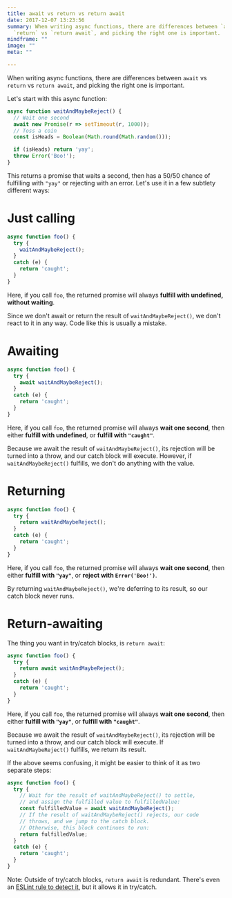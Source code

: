 ```yaml
---
title: await vs return vs return await
date: 2017-12-07 13:23:56
summary: When writing async functions, there are differences between `await` vs
  `return` vs `return await`, and picking the right one is important.
mindframe: ""
image: ""
meta: ""

---
```


When writing async functions, there are differences between `await` vs `return` vs `return await`, and picking the right one is important.


Let's start with this async function:

```js
async function waitAndMaybeReject() {
  // Wait one second
  await new Promise(r => setTimeout(r, 1000));
  // Toss a coin
  const isHeads = Boolean(Math.round(Math.random()));

  if (isHeads) return 'yay';
  throw Error('Boo!');
}
```

This returns a promise that waits a second, then has a 50/50 chance of fulfilling with `"yay"` or rejecting with an error. Let's use it in a few subtlety different ways:

# Just calling

```js
async function foo() {
  try {
    waitAndMaybeReject();
  }
  catch (e) {
    return 'caught';
  }
}
```

Here, if you call `foo`, the returned promise will always **fulfill with undefined, without waiting**.

Since we don't await or return the result of `waitAndMaybeReject()`, we don't react to it in any way. Code like this is usually a mistake.

# Awaiting

```js
async function foo() {
  try {
    await waitAndMaybeReject();
  }
  catch (e) {
    return 'caught';
  }
}
```

Here, if you call `foo`, the returned promise will always **wait one second**, then either **fulfill with undefined**, or **fulfill with `"caught"`**.

Because we await the result of `waitAndMaybeReject()`, its rejection will be turned into a throw, and our catch block will execute. However, if `waitAndMaybeReject()` fulfills, we don't do anything with the value.

# Returning

```js
async function foo() {
  try {
    return waitAndMaybeReject();
  }
  catch (e) {
    return 'caught';
  }
}
```

Here, if you call `foo`, the returned promise will always **wait one second**, then either **fulfill with `"yay"`**, or **reject with `Error('Boo!')`**.

By returning `waitAndMaybeReject()`, we're deferring to its result, so our catch block never runs.

# Return-awaiting

The thing you want in try/catch blocks, is `return await`:

```js
async function foo() {
  try {
    return await waitAndMaybeReject();
  }
  catch (e) {
    return 'caught';
  }
}
```

Here, if you call `foo`, the returned promise will always **wait one second**, then either **fulfill with `"yay"`**, or **fulfill with `"caught"`**.

Because we await the result of `waitAndMaybeReject()`, its rejection will be turned into a throw, and our catch block will execute. If `waitAndMaybeReject()` fulfills, we return its result.

If the above seems confusing, it might be easier to think of it as two separate steps:

```js
async function foo() {
  try {
    // Wait for the result of waitAndMaybeReject() to settle,
    // and assign the fulfilled value to fulfilledValue:
    const fulfilledValue = await waitAndMaybeReject();
    // If the result of waitAndMaybeReject() rejects, our code
    // throws, and we jump to the catch block.
    // Otherwise, this block continues to run:
    return fulfilledValue;
  }
  catch (e) {
    return 'caught';
  }
}
```

Note: Outside of try/catch blocks, `return await` is redundant. There's even an [ESLint rule to detect it](https://eslint.org/docs/latest/rules/no-return-await), but it allows it in try/catch.
